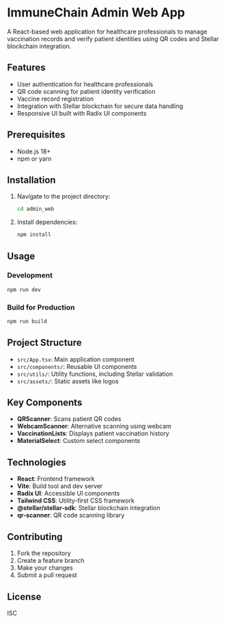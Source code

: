# ImmuneChain Admin Web App

A React-based web application for healthcare professionals to manage vaccination records and verify patient identities using QR codes and Stellar blockchain integration.

## Features

-   User authentication for healthcare professionals
-   QR code scanning for patient identity verification
-   Vaccine record registration
-   Integration with Stellar blockchain for secure data handling
-   Responsive UI built with Radix UI components

## Prerequisites

-   Node.js 18+
-   npm or yarn

## Installation

1. Navigate to the project directory:

    ```bash
    cd admin_web
    ```

2. Install dependencies:
    ```bash
    npm install
    ```

## Usage

### Development

```bash
npm run dev
```

### Build for Production

```bash
npm run build
```

## Project Structure

-   `src/App.tsx`: Main application component
-   `src/components/`: Reusable UI components
-   `src/utils/`: Utility functions, including Stellar validation
-   `src/assets/`: Static assets like logos

## Key Components

-   **QRScanner**: Scans patient QR codes
-   **WebcamScanner**: Alternative scanning using webcam
-   **VaccinationLists**: Displays patient vaccination history
-   **MaterialSelect**: Custom select components

## Technologies

-   **React**: Frontend framework
-   **Vite**: Build tool and dev server
-   **Radix UI**: Accessible UI components
-   **Tailwind CSS**: Utility-first CSS framework
-   **@stellar/stellar-sdk**: Stellar blockchain integration
-   **qr-scanner**: QR code scanning library

## Contributing

1. Fork the repository
2. Create a feature branch
3. Make your changes
4. Submit a pull request

## License

ISC
